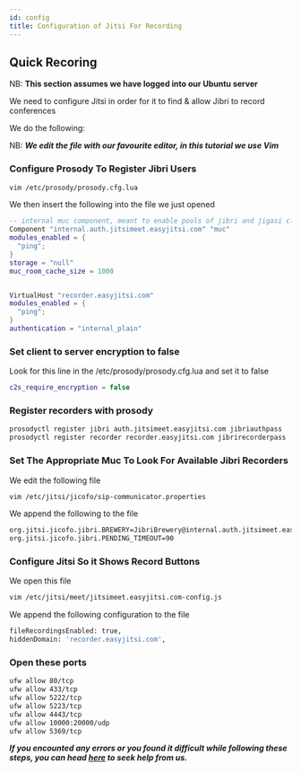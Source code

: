 ```yaml
---
id: config
title: Configuration of Jitsi For Recording
---
```


## Quick Recoring

NB: **This section assumes we have logged into our Ubuntu server**

We need to configure Jitsi in order for it to find & allow Jibri to record conferences

We do the following:

NB: **_We edit the file with our favourite editor, in this tutorial we use Vim_**

### Configure Prosody To Register Jibri Users

```bash
vim /etc/prosody/prosody.cfg.lua
```

We then insert the following into the file we just opened

```lua
-- internal muc component, meant to enable pools of jibri and jigasi clients
Component "internal.auth.jitsimeet.easyjitsi.com" "muc"
modules_enabled = {
  "ping";
}
storage = "null"
muc_room_cache_size = 1000


VirtualHost "recorder.easyjitsi.com"
modules_enabled = {
  "ping";
}
authentication = "internal_plain"
```

### Set client to server encryption to false

Look for this line in the /etc/prosody/prosody.cfg.lua and set it to false

```lua
c2s_require_encryption = false
```

### Register recorders with prosody

```bash
prosodyctl register jibri auth.jitsimeet.easyjitsi.com jibriauthpass
prosodyctl register recorder recorder.easyjitsi.com jibrirecorderpass
```

### Set The Appropriate Muc To Look For Available Jibri Recorders

We edit the following file

```bash
vim /etc/jitsi/jicofo/sip-communicator.properties
```

We append the following to the file

```bash
org.jitsi.jicofo.jibri.BREWERY=JibriBrewery@internal.auth.jitsimeet.easyjitsi.com
org.jitsi.jicofo.jibri.PENDING_TIMEOUT=90
```

### Configure Jitsi So it Shows Record Buttons

We open this file

```bash
vim /etc/jitsi/meet/jitsimeet.easyjitsi.com-config.js
```

We append the following configuration to the file

```bash
fileRecordingsEnabled: true,
hiddenDomain: 'recorder.easyjitsi.com',
```

### Open these ports

```bash
ufw allow 80/tcp
ufw allow 433/tcp
ufw allow 5222/tcp
ufw allow 5223/tcp
ufw allow 4443/tcp
ufw allow 10000:20000/udp
ufw allow 5369/tcp
```

**_If you encounted any errors or you found it difficult while following these steps, you can head [here](https://docs.easyjitsi.com/docs/help) to seek help from us._**
